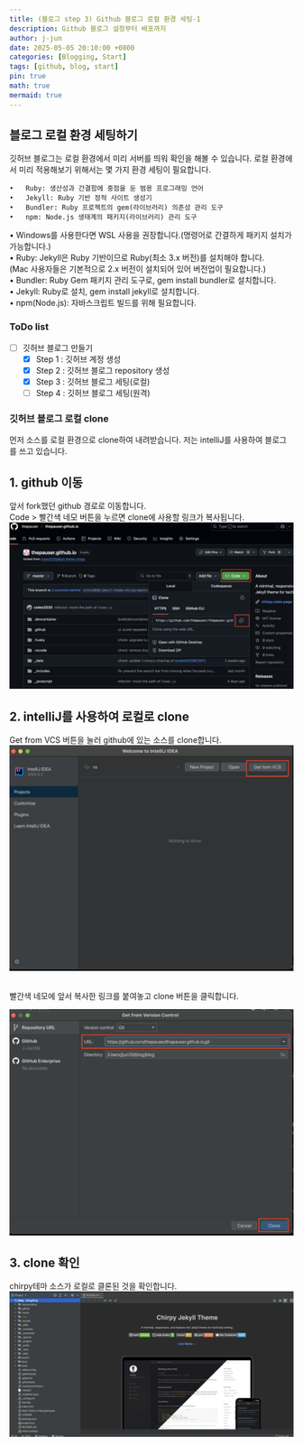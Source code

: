 ```yaml
---
title: (블로그 step 3) Github 블로그 로컬 환경 세팅-1
description: Github 블로그 설정부터 배포까지
author: j-jun
date: 2025-05-05 20:10:00 +0800
categories: [Blogging, Start]
tags: [github, blog, start]
pin: true
math: true
mermaid: true
---
```


## 블로그 로컬 환경 세팅하기

깃허브 블로그는 로컬 환경에서 미리 서버를 띄워 확인을 해볼 수 있습니다. 로컬 환경에서 미리 적용해보기 위해서는 몇 가지 환경 세팅이 필요합니다.
<br>

	•	Ruby: 생산성과 간결함에 중점을 둔 범용 프로그래밍 언어
	•	Jekyll: Ruby 기반 정적 사이트 생성기
	•	Bundler: Ruby 프로젝트의 gem(라이브러리) 의존성 관리 도구
	•	npm: Node.js 생태계의 패키지(라이브러리) 관리 도구

•	Windows를 사용한다면 WSL 사용을 권장합니다.(명령어로 간결하게 패키지 설치가 가능합니다.)
<br>
•	Ruby: Jekyll은 Ruby 기반이므로 Ruby(최소 3.x 버전)를 설치해야 합니다.
<br>
(Mac 사용자들은 기본적으로 2.x 버전이 설치되어 있어 버전업이 필요합니다.)
<br>
•	Bundler: Ruby Gem 패키지 관리 도구로, gem install bundler로 설치합니다.
<br>
•	Jekyll: Ruby로 설치, gem install jekyll로 설치합니다.
<br>
•	npm(Node.js): 자바스크립트 빌드를 위해 필요합니다.


### ToDo list
- [ ] 깃허브 블로그 만들기
  - [x] Step 1 : 깃허브 계정 생성
  - [x] Step 2 : 깃허브 블로그 repository 생성
  - [x] Step 3 : 깃허브 블로그 세팅(로컬)
  - [ ] Step 4 : 깃허브 블로그 세팅(원격)
  
### 깃허브 블로그 로컬 clone
먼저 소스를 로컬 환경으로 clone하여 내려받습니다.
저는 intelliJ를 사용하여 블로그를 쓰고 있습니다.

## 1. github 이동
앞서 fork했던 github 경로로 이동합니다.
<br>
Code > 빨간색 네모 버튼을 누르면 clone에 사용할 링크가 복사됩니다.
  ![Desktop View](../assets/img/post3/gitclone.png)


## 2. intelliJ를 사용하여 로컬로 clone
Get from VCS 버튼을 눌러 github에 있는 소스를 clone합니다.
![Desktop View](../assets/img/post3/gitclone2.png)

<br>
빨간색 네모에 앞서 복사한 링크를 붙여놓고 clone 버튼을 클릭합니다.
<br>

![Desktop View](../assets/img/post3/gitclone3.png)

## 3. clone 확인
chirpy테마 소스가 로컬로 클론된 것을 확인합니다.
   ![Desktop View](../assets/img/post3/gitclone4.png)
